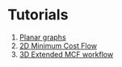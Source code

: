 # Tutorials

1. [Planar graphs](./tutorials/planar-graph.md)
2. [2D Minimum Cost Flow](./tutorials/mcf-2d.md)
3. [3D Extended MCF workflow](./tutorials/emcf-3d.md)


<!-- This part of the project documentation will contain step-by-step instructions for learning about spurt. -->

<!-- **learning-oriented** approach. You'll learn how to
get started with the code in this project.

**Note:** Expand this section by considering the
following points:

- Help newcomers with getting started
- Teach readers about your library by making them
    write code
- Inspire confidence through examples that work for
    everyone, repeatably
- Give readers an immediate sense of achievement
- Show concrete examples, no abstractions
- Provide the minimum necessary explanation
- Avoid any distractions -->
